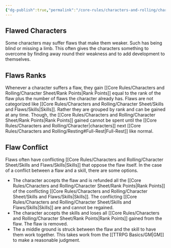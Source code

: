 ```yaml
---
{"dg-publish":true,"permalink":"/core-rules/characters-and-rolling/character-sheet/skills-and-flaws/flaws/"}
---
```


## Flawed Characters
Some characters may suffer flaws that make them weaker. Such has being blind or missing a limb. This often gives the characters something to overcome by finding away round their weakness and to add development to themselves.

## Flaws Ranks
Whenever a character suffers a flaw, they gain [[Core Rules/Characters and Rolling/Character Sheet/Rank Points\|Rank Points]] equal to the rank of the flaw plus the number of flaws the character already has. Flaws are not categorized like [[Core Rules/Characters and Rolling/Character Sheet/Skills and Flaws/Skills\|Skills]]. Rather they are grouped by rank and can be gained at any time. Though, the [[Core Rules/Characters and Rolling/Character Sheet/Rank Points\|Rank Points]] gained cannot be spent until the [[Core Rules/Characters and Rolling/Character\|characters]] next [[Core Rules/Characters and Rolling/Resting#Full-Rest\|Full-Rest]] like normal.

## Flaw Conflict
Flaws often have conflicting [[Core Rules/Characters and Rolling/Character Sheet/Skills and Flaws/Skills\|Skills]] that oppose the flaw itself. In the case of a conflict between a flaw and a skill, there are some options.
- The character accepts the flaw and is refunded all the [[Core Rules/Characters and Rolling/Character Sheet/Rank Points\|Rank Points]] of the conflicting [[Core Rules/Characters and Rolling/Character Sheet/Skills and Flaws/Skills\|Skills]]. The conflicting [[Core Rules/Characters and Rolling/Character Sheet/Skills and Flaws/Skills\|Skills]] are and cannot be regained.
- The character accepts the skills and loses all [[Core Rules/Characters and Rolling/Character Sheet/Rank Points\|Rank Points]] gained from the flaw. The flaw is removed.
- The a middle ground is struck between the flaw and the skill to have them work together. This takes work from the [[TTRPG Basics/GM\|GM]] to make a reasonable judgment.